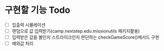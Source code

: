 # 구현할 기능 Todo
- [ ] 입출력 시뮬레이션
- [ ] 랜덤으로 값 입력받기(camp.nextstep.edu.missionutils 패키지활용)
- [ ] 입력받은 값을 볼인지 스트라이크인지 판단하는 checkGameScore()메서드 구현
- [ ] 예외값 처리